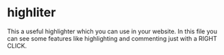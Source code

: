 # highliter
This a useful highlighter which you can use in your website. In this file you can see some features like highlighting and commenting just with a RIGHT CLICK.
